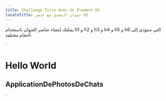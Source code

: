 ```yaml
---
title: Challenge Titre Avec Un Element H2
localeTitle: عنوان التحدي مع عنصر H2
---
```

يمكنك إنشاء عناصر العنوان باستخدام h1 و h2 و h3 و h4 و h5 و h6 التي ستؤدي إلى أحجام مختلفة.

 `<h1>Hello World</h1> 
 <h2>ApplicationDePhotosDeChats</h2> 
`